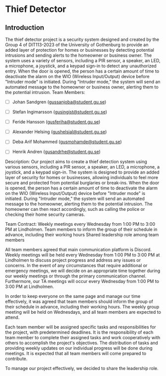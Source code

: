 # Thief Detector 



## Introduction

The thief detector project is a security system designed and created by the Group 4 of DIT113-2023 of the University of Gothenburg to provide an added layer of protection for homes or 
businesses by detecting potential intrusions and sending alerts to the homeowner or business owner. 
The system uses a variety of sensors, including a PIR sensor, a speaker, an LED, a microphone, a joystick, and 
a keypad sign-in to detect any unauthorized entry. When the door is opened, the person has a certain amount of time to 
deactivate the alarm on the WIO (Wireless Input/Output) device before "Intruder mode" is initiated. 
During "Intruder mode," the system will send an automated message to the homeowner or business owner, 
alerting them to the potential intrusion.
Team Members:

- [ ] Johan Sandgren (gussanjoba@student.gu.se)
- [ ] Stefan Ingimarsson (gusingist@student.gu.se)
- [ ] Feride Hansson (gusferiha@student.gu.se)
- [ ] Alexander Helsing (gushelsial@student.gu.se)
- [ ] Deba Arif Mohammed (gusmohamde@student.gu.se)
- [ ] Henrik Andren (gusandrhe@student.gu.se)


Description:
Our project aims to create a thief detection system using various sensors, including a PIR sensor, a speaker, an LED, 
a microphone, a joystick, and a keypad sign-in. The system is designed to provide an added layer of security for homes 
or businesses, allowing individuals to feel more secure and protected from potential burglaries or break-ins. 
When the door is opened, the person has a certain amount of time to deactivate the alarm on the WIO 
(Wireless Input/Output) device before "Intruder mode" is initiated. During "Intruder mode," the system will send an automated message to the homeowner, alerting them to the potential intrusion. The homeowner can then react accordingly, such as calling the police or checking their home security cameras.


Team Contract:
Weekly meetings every Wednesday from 1:00 PM to 3:00 PM at Lindholmen.
Team members to inform the group of their schedule in advance, including their working hours
Shared leadership role among team members


All team members agreed that main communication platform is Discord. Weekly meetings will be held every Wednesday from 1:00 PM to 3:00 PM at Lindholmen to discuss project progress and address any issues or concerns. In the event of any circumstances that require additional or emergency meetings, we will decide on an appropriate time together during our weekly meetings or through the primary communication channel. Furthermore, our TA meetings will occur every Wednesday from 1:00 PM to 3:00 PM at Lindholmen.

In order to keep everyone on the same page and manage our time effectively, it was agreed that team members should inform the group of their schedule in advance, including their working hours. The weekly group meeting will be held on Wednesdays, and all team members are expected to attend.

Each team member will be assigned specific tasks and responsibilities for the project, with predetermined deadlines. It is the responsibility of each team member to complete their assigned tasks and work cooperatively with others to accomplish the project's objectives. The distribution of tasks and providing weekly updates on our individual progress will be done during meetings. It is expected that all team members will come prepared to contribute.

To manage our project effectively, we decided to share the leadership role.
